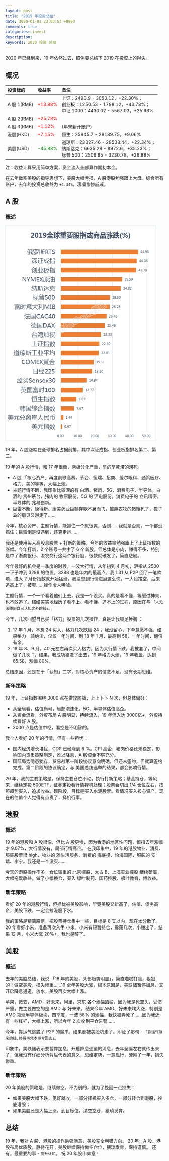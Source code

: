 ```yaml
---
layout: post
title: "2019 年投资总结"
date: 2020-01-01 23:03:53 +0800
comments: true
categories: invest
description: 
keywords: 2020 投资 总结
---
```

2020 年已经到来，19 年依然过去，照例要总结下 2019 在投资上的得失。

## 概况

|投资标的|收益率|备注|
|:--|:--|:--|
|A 股 1(RMB)|<font color="red">+13.88%</font>|上证：2493.9 - 3050.12，+22.30%；<br>创业板：1250.53 - 1798.12，+43.78%；<br>中证 1000：4430.02 - 5567.03，+25.66%|
|A 股 2(RMB)|<font color="red">+25.78%</font>|
|A 股 3(RMB)|<font color="red">+1.12%</font>|(年末新开账户)|
|港股(HKD)|<font color="red">+7.15%</font>|恒生：25845.7 - 28189.75，+9.06%|
|美股(USD)|<font color="green">-45.88%</font>|道琼斯：23327.46 - 28538.44，+22.34%；<br>纳斯达克：6635.28 - 8972.6，+35.23%；<br>标普 500：2506.85 - 3230.78，+28.88%|
    
注：收益计算采用简单方案，资金流入全部算作期初本金。

在去年做空美股的指导思想下，美股大幅亏损，A 股港股勉强跟上大盘。综合所有账户，去年的投资总收益为 `+4.34%`，凄凄惨惨戚戚。

## A 股
### 概述

![2019global-stock-market](/images/2020-01-01-2020-invest-summary/2019global-stock-market.jpg)

19 年，A 股涨幅在全球排名占据前排，其中深证成指、创业板指排名第二、第三。

19 年的 A 股行情，和 17 年很像，两极分化严重，旱的旱死涝的涝死。

* A 股 「核心资产」再度凯歌高奏，茅台、恒瑞、招商、爱尔眼科、通策医疗、格力、美的等等，大幅上涨。
* 主题行情不断，我印象比较深的有 白酒、猪肉、5G、消费电子、半导体，白酒的 贵州茅台，猪肉的 牧原股份，5G 的 沪电股份，消费电子的 立讯精密，半导体的 兆易创新。
* 巨雷不断，康得新、康美药业巨额存款不翼而飞，雏鹰农牧的猪饿死了，獐子岛的扇贝又游走了……
	
今年，核心资产、主题行情，能抓住一个就很爽，否则……我就是否则，一个都没抓住；巨雷倒是没遇到，还算走运……

我还是使用买入高股息股票 + 打新的策略，今年的收益率勉强跟上了上证指数的涨幅。今年打新，2 个账号一共中了 6 个新股，但总体是小肉，赚得不多，特别是中了浙商银行、渝农商行这两个银行股，很快就破发了，简直悲剧。

今年最好的机会是一季度的时候，一波大行情，从年初到 4 月初，沪指从 2500 一下子冲到 3288 的位置，3288 也是年内的最高点。我 1.31 从 P2P 回了一笔款项，进入 2 月份指数就开始猛涨，我没想到行情进展这么快，一大段踏空，后来追高上了，被套……操作令人唏嘘。

主题行情，一个一个看着他们上去，我是一个没买。真的是看不懂，等缓过神来，也不敢追了。结结实实地经历了看不上、看不懂、追不上的过程，原因在与 `「人无法赚到自己认知之外的钱」`。

今年，几次回望自己买「格力」股票的几次操作，真是让我顿足捶胸 ：

1. 17 年 1 月，本想 24 买入，格力几次跌破 24 ，我没留心，下单意愿不强，结果格力一骑绝尘，仅仅一年时间，到 18 年 1 月，最高到 58，一年时间，翻倍有余。
2. 18 年 8、9 月，40 元左右再次买入格力，因为大行情下跌，我被套了，中间做了几次 T，结果，我成功被洗了出去，19 年格力大涨，19 年收盘，达到 65.58，涨幅 80%。

总结原因，还是在于「认知」二字，对核心资产的信念不足，没有长期思维。

### 新年策略
19 年，上证指数围绕 3000 点在做攻防战，上上下下 N 次，但总体偏好：

* 从全局看，估值尚可，局部泡沫化，5G、半导体估值高企。
* 从资金流看，外资布局 A 股明显，持续流入，19 年流入达 3000亿+，外资持续看好 A 股。
* 3000 点是估值中枢，看空是不明智的。

我个人看好 20 年的行情，但有一些担忧：

* 国内经济增长堪忧，GDP 已经降到 6 %。CPI 高企，猪肉价格还未稳定，影响国内货币策略制定，难以降息，A 股资金不够充分。
* 国际局势隐患犹存，贸易战第一阶段协议意向明确，但还未签约，但就算签约完成，第二阶段的协议确定，与 美国总统选举的结果，都会影响行情。

20 年，我的主要策略是，保持主要仓位不动，执行打新策略；基金持仓，等风来，继续定投 500ETF，证券定投看行情择机处理；股票会切出 1/4 仓位左右，按照趋势买入，追求收益。现阶段，目标是买入水泥股票。看情况买入核心资产，现在的估值个人觉得有点贵了，择机行事。

## 港股
### 概述
19 年的港股和 A 股很像，但比 A 股更惨，因为香港的地区性问题，恒指去年涨幅才 9.07%，大行情没有，局部行情高企。
在我印象中，19 年的港股物业、消费、服装股票很 high，物业的 雅生活服务，消费的 海底捞、怡海国际，服装的 安踏、李宁。我还是一个没买……

今天的港股操作不多，仓位较重的 北京控股、太古 B、上海实业控股 继续萎靡，大幅拖累收益。做了小幅换仓，买入 绿叶制药、国药控股、枫叶教育，博收益。

### 新年策略
看好 20 年的港股行情，但担忧被美股影响，毕竟美股又新高了，估值、债务高企，美股下跌，一定会拉港股下水。

我的策略是精简股票，把股票持仓集中一些，目标是 8 支以内，现在太分散了。20 年看好小米，准备再次入手 小米。小米有短暂持仓，震荡几次，小赚出了，结果 12 月，小米大涨 20%+，我也是醉了。

## 美股
### 概述
去年的美股总结，我说 「18 年的美股，头部趋势明显」，简直啪啪打脸，狠狠的！做空美股，损失惨重……19 全年美股大涨，根本原因是，美联储暂停加息，又开启降息通道，放水，美股再次大幅上涨。

苹果，微软，AMD，好未来，阿里，京东 各个涨幅凶猛，因为我是死空头，受伤严重，做主要做空的是 AMD 与 好未来，结果今年 AMD、好未来均大涨，特别是 AMD 领涨半导体板块，四季度，一波 58% 的涨幅，我快被弄死了……因为我还有一些杠杆，大幅上涨，所以今年 2 次收到平仓告警……

今年，靠运气逃脱了 P2P 的魔爪，结果都被美股坑走了。印证了那句 - `「靠运气赚来的钱,终将再凭本事亏回去」`。

印象中，美联储表示要暂停加息，开启降息通道的消息，去年圣诞左右就传出来了，但我没有仔细分析背后代表的意义，思维定势，一意孤行，硬刚了一年，损失惨重。

### 新年策略
20 年美股的策略是，继续做空，不为别的，就为了挽回一点损失：

* 如果美股大幅下跌，见好就收，一部分择机买入多仓，一部分转仓到港股，抄底港股；
* 如果美股还是大幅上涨，到目标位，清空空仓，猥琐发育。

## 总结
19 年，我对 A 股、港股的操作勉强满意，美股完全判错方向。
20 年，A 股、港股布局优质股，静待花开；美股继续保持做空仓位，猥琐发育，保持谨慎。
还有，最重要的事 - `提升认知`。
祝 20 年股市如意！